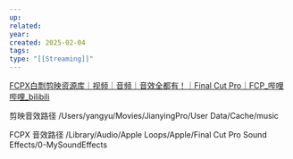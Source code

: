 ```yaml
---
up: 
related: 
year: 
created: 2025-02-04
tags: 
type: "[[Streaming]]"
---
```



[FCPX白剽剪映资源库｜视频｜音频｜音效全都有！｜Final Cut Pro｜FCP\_哔哩哔哩\_bilibili](https://www.bilibili.com/video/BV1iN411M7yy/?spm_id_from=333.337.search-card.all.click&vd_source=6d4ef5f8b8b73d69ea854cb9321a50ac)


剪映音效路径
/Users/yangyu/Movies/JianyingPro/User Data/Cache/music


FCPX 音效路径
/Library/Audio/Apple Loops/Apple/Final Cut Pro Sound Effects/0-MySoundEffects

